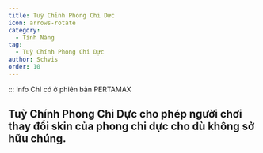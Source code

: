 ```yaml
---
title: Tuỳ Chỉnh Phong Chi Dực
icon: arrows-rotate
category:
  - Tính Năng
tag:
  - Tuỳ Chính Phong Chi Dực
author: Schvis
order: 10
---
```


::: info Chỉ có ở phiên bản PERTAMAX

## Tuỳ Chính Phong Chi Dực cho phép người chơi thay đổi skin của phong chi dực cho dù không sở hữu chúng.